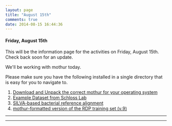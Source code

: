 ```yaml
---
layout: page
title: "August 15th"
comments: true
date: 2014-08-15 16:44:36
---
```


#### Friday, August 15th

This will be the information page for the activities on Friday, August 15th.  Check back soon for an update.

We'll be working with mothur today.  

Please make sure you have the following installed in a single directory that is easy for you to navigate to.

1. [Download and Unpack the correct mothur for your operating system](http://www.mothur.org/wiki/Download_mothur)
2. [Example Dataset from Schloss Lab](http://www.mothur.org/w/images/d/d6/MiSeqSOPData.zip)
3. [SILVA-based bacterial reference alignment](http://www.mothur.org/w/images/9/98/Silva.bacteria.zip)
4. [mothur-formatted version of the RDP training set (v.9)](http://www.mothur.org/w/images/5/59/Trainset9_032012.pds.zip)

-----------------------------------------------
-----------------------------------------------
